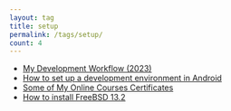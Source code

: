 ```yaml
---
layout: tag
title: setup
permalink: /tags/setup/
count: 4
---
```


- [My Development Workflow (2023)](https://spencerlepine.github.io/blog/my-development-workflow-2023)
- [How to set up a development environment in Android](https://matan-h.com/how-to-set-up-a-development-environment-in-android/)
- [Some of My Online Courses Certificates](https://samirpaulb.github.io/blog-jekyll/posts/some-of-my-online-courses-certificates/)
- [How to install FreeBSD 13.2](https://ludevit.github.io//posts/freebsd_install/)
